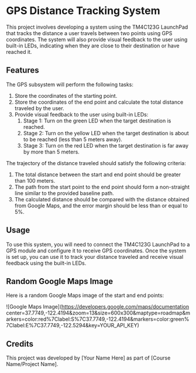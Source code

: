 # GPS Distance Tracking System

This project involves developing a system using the TM4C123G LaunchPad that tracks the distance a user travels between two points using GPS coordinates. The system will also provide visual feedback to the user using built-in LEDs, indicating when they are close to their destination or have reached it.

## Features

The GPS subsystem will perform the following tasks:

1. Store the coordinates of the starting point.
2. Store the coordinates of the end point and calculate the total distance traveled by the user.
3. Provide visual feedback to the user using built-in LEDs:
   1. Stage 1: Turn on the green LED when the target destination is reached.
   2. Stage 2: Turn on the yellow LED when the target destination is about to be reached (less than 5 meters away).
   3. Stage 3: Turn on the red LED when the target destination is far away by more than 5 meters.

The trajectory of the distance traveled should satisfy the following criteria:

1. The total distance between the start and end point should be greater than 100 meters.
2. The path from the start point to the end point should form a non-straight line similar to the provided baseline path.
3. The calculated distance should be compared with the distance obtained from Google Maps, and the error margin should be less than or equal to 5%.

## Usage

To use this system, you will need to connect the TM4C123G LaunchPad to a GPS module and configure it to receive GPS coordinates. Once the system is set up, you can use it to track your distance traveled and receive visual feedback using the built-in LEDs.

## Random Google Maps Image

Here is a random Google Maps image of the start and end points:

![Google Maps Image](https://developers.google.com/maps/documentation center=37.7749,-122.4194&zoom=13&size=600x300&maptype=roadmap&markers=color:red%7Clabel:S%7C37.7749,-122.4194&markers=color:green%7Clabel:E%7C37.7749,-122.5294&key=YOUR_API_KEY)

## Credits

This project was developed by [Your Name Here] as part of [Course Name/Project Name].
